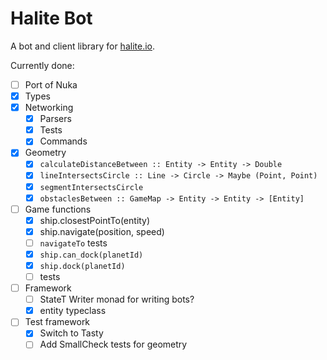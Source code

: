# Halite Bot

A bot and client library for [halite.io](https://www.halite.io).

Currently done:

- [ ] Port of Nuka
- [x] Types
- [x] Networking
  - [x] Parsers
  - [x] Tests
  - [x] Commands
- [x] Geometry
  - [x] `calculateDistanceBetween :: Entity -> Entity -> Double`
  - [x] `lineIntersectsCircle :: Line -> Circle -> Maybe (Point, Point)`
  - [x] `segmentIntersectsCircle`
  - [x] `obstaclesBetween :: GameMap -> Entity -> Entity -> [Entity]`
- [ ] Game functions
  - [x] ship.closestPointTo(entity)
  - [x] ship.navigate(position, speed)
  - [ ] `navigateTo` tests
  - [x] `ship.can_dock(planetId)`
  - [x] `ship.dock(planetId)`
  - [ ] tests
- [ ] Framework
  - [ ] StateT Writer monad for writing bots?
  - [x] entity typeclass
- [ ] Test framework
  - [x] Switch to Tasty
  - [ ] Add SmallCheck tests for geometry
